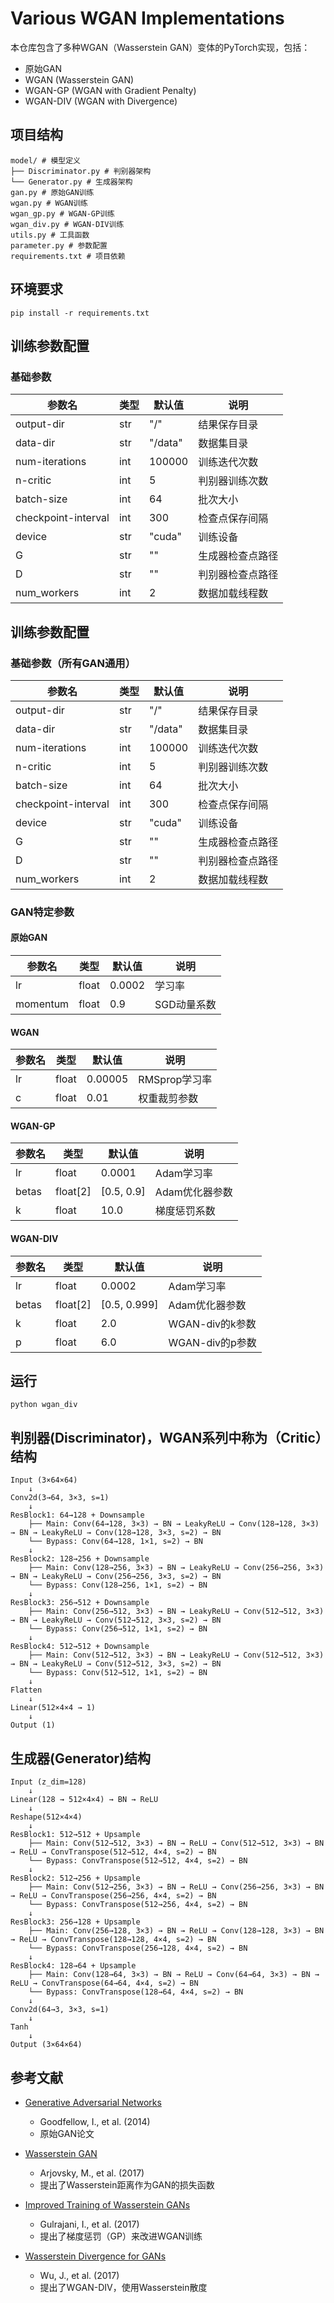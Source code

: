 # Various WGAN Implementations

本仓库包含了多种WGAN（Wasserstein GAN）变体的PyTorch实现，包括：

- 原始GAN
- WGAN (Wasserstein GAN)
- WGAN-GP (WGAN with Gradient Penalty)
- WGAN-DIV (WGAN with Divergence)

## 项目结构

```text
model/ # 模型定义
├── Discriminator.py # 判别器架构
└── Generator.py # 生成器架构
gan.py # 原始GAN训练
wgan.py # WGAN训练
wgan_gp.py # WGAN-GP训练
wgan_div.py # WGAN-DIV训练
utils.py # 工具函数
parameter.py # 参数配置
requirements.txt # 项目依赖
```
## 环境要求
```
pip install -r requirements.txt
```
## 训练参数配置

### 基础参数

| 参数名 | 类型 | 默认值 | 说明 |
|--------|------|--------|------|
| output-dir | str | "/" | 结果保存目录 |
| data-dir | str | "/data" | 数据集目录 |
| num-iterations | int | 100000 | 训练迭代次数 |
| n-critic | int | 5 | 判别器训练次数 |
| batch-size | int | 64 | 批次大小 |
| checkpoint-interval | int | 300 | 检查点保存间隔 |
| device | str | "cuda" | 训练设备 |
| G | str | "" | 生成器检查点路径 |
| D | str | "" | 判别器检查点路径 |
| num_workers | int | 2 | 数据加载线程数 |

## 训练参数配置

### 基础参数（所有GAN通用）

| 参数名 | 类型 | 默认值 | 说明 |
|--------|------|--------|------|
| output-dir | str | "/" | 结果保存目录 |
| data-dir | str | "/data" | 数据集目录 |
| num-iterations | int | 100000 | 训练迭代次数 |
| n-critic | int | 5 | 判别器训练次数 |
| batch-size | int | 64 | 批次大小 |
| checkpoint-interval | int | 300 | 检查点保存间隔 |
| device | str | "cuda" | 训练设备 |
| G | str | "" | 生成器检查点路径 |
| D | str | "" | 判别器检查点路径 |
| num_workers | int | 2 | 数据加载线程数 |

### GAN特定参数

#### 原始GAN
| 参数名 | 类型 | 默认值 | 说明 |
|--------|------|--------|------|
| lr | float | 0.0002 | 学习率 |
| momentum | float | 0.9 | SGD动量系数 |

#### WGAN
| 参数名 | 类型 | 默认值 | 说明 |
|--------|------|--------|------|
| lr | float | 0.00005 | RMSprop学习率 |
| c | float | 0.01 | 权重裁剪参数 |

#### WGAN-GP
| 参数名 | 类型 | 默认值 | 说明 |
|--------|------|--------|------|
| lr | float | 0.0001 | Adam学习率 |
| betas | float[2] | [0.5, 0.9] | Adam优化器参数 |
| k | float | 10.0 | 梯度惩罚系数 |

#### WGAN-DIV
| 参数名 | 类型 | 默认值 | 说明 |
|--------|------|--------|------|
| lr | float | 0.0002 | Adam学习率 |
| betas | float[2] | [0.5, 0.999] | Adam优化器参数 |
| k | float | 2.0 | WGAN-div的k参数 |
| p | float | 6.0 | WGAN-div的p参数 |


## 运行

```
python wgan_div
```

## 判别器(Discriminator)，WGAN系列中称为（Critic）结构
```
Input (3×64×64)
    ↓
Conv2d(3→64, 3×3, s=1)
    ↓
ResBlock1: 64→128 + Downsample
    ├── Main: Conv(64→128, 3×3) → BN → LeakyReLU → Conv(128→128, 3×3) → BN → LeakyReLU → Conv(128→128, 3×3, s=2) → BN
    └── Bypass: Conv(64→128, 1×1, s=2) → BN
    ↓
ResBlock2: 128→256 + Downsample
    ├── Main: Conv(128→256, 3×3) → BN → LeakyReLU → Conv(256→256, 3×3) → BN → LeakyReLU → Conv(256→256, 3×3, s=2) → BN
    └── Bypass: Conv(128→256, 1×1, s=2) → BN
    ↓
ResBlock3: 256→512 + Downsample
    ├── Main: Conv(256→512, 3×3) → BN → LeakyReLU → Conv(512→512, 3×3) → BN → LeakyReLU → Conv(512→512, 3×3, s=2) → BN
    └── Bypass: Conv(256→512, 1×1, s=2) → BN
    ↓
ResBlock4: 512→512 + Downsample
    ├── Main: Conv(512→512, 3×3) → BN → LeakyReLU → Conv(512→512, 3×3) → BN → LeakyReLU → Conv(512→512, 3×3, s=2) → BN
    └── Bypass: Conv(512→512, 1×1, s=2) → BN
    ↓
Flatten
    ↓
Linear(512×4×4 → 1)
    ↓
Output (1)
```

## 生成器(Generator)结构
```
Input (z_dim=128)
    ↓
Linear(128 → 512×4×4) → BN → ReLU
    ↓
Reshape(512×4×4)
    ↓
ResBlock1: 512→512 + Upsample
    ├── Main: Conv(512→512, 3×3) → BN → ReLU → Conv(512→512, 3×3) → BN → ReLU → ConvTranspose(512→512, 4×4, s=2) → BN
    └── Bypass: ConvTranspose(512→512, 4×4, s=2) → BN
    ↓
ResBlock2: 512→256 + Upsample
    ├── Main: Conv(512→256, 3×3) → BN → ReLU → Conv(256→256, 3×3) → BN → ReLU → ConvTranspose(256→256, 4×4, s=2) → BN
    └── Bypass: ConvTranspose(512→256, 4×4, s=2) → BN
    ↓
ResBlock3: 256→128 + Upsample
    ├── Main: Conv(256→128, 3×3) → BN → ReLU → Conv(128→128, 3×3) → BN → ReLU → ConvTranspose(128→128, 4×4, s=2) → BN
    └── Bypass: ConvTranspose(256→128, 4×4, s=2) → BN
    ↓
ResBlock4: 128→64 + Upsample
    ├── Main: Conv(128→64, 3×3) → BN → ReLU → Conv(64→64, 3×3) → BN → ReLU → ConvTranspose(64→64, 4×4, s=2) → BN
    └── Bypass: ConvTranspose(128→64, 4×4, s=2) → BN
    ↓
Conv2d(64→3, 3×3, s=1)
    ↓
Tanh
    ↓
Output (3×64×64)

```












## 参考文献

- [Generative Adversarial Networks](https://arxiv.org/abs/1406.2661)
  - Goodfellow, I., et al. (2014)
  - 原始GAN论文

- [Wasserstein GAN](https://arxiv.org/abs/1701.07875)
  - Arjovsky, M., et al. (2017)
  - 提出了Wasserstein距离作为GAN的损失函数

- [Improved Training of Wasserstein GANs](https://arxiv.org/abs/1704.00028)
  - Gulrajani, I., et al. (2017)
  - 提出了梯度惩罚（GP）来改进WGAN训练

- [Wasserstein Divergence for GANs](https://arxiv.org/abs/1712.01026)
  - Wu, J., et al. (2017)
  - 提出了WGAN-DIV，使用Wasserstein散度
